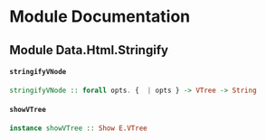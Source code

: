 # Module Documentation

## Module Data.Html.Stringify

#### `stringifyVNode`

``` purescript
stringifyVNode :: forall opts. {  | opts } -> VTree -> String
```


#### `showVTree`

``` purescript
instance showVTree :: Show E.VTree
```




